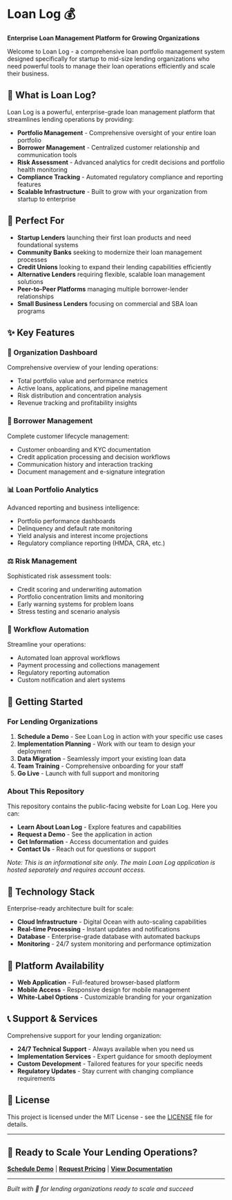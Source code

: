 # Loan Log 💰

**Enterprise Loan Management Platform for Growing Organizations**

Welcome to Loan Log - a comprehensive loan portfolio management system designed specifically for startup to mid-size lending organizations who need powerful tools to manage their loan operations efficiently and scale their business.

## 🌟 What is Loan Log?

Loan Log is a powerful, enterprise-grade loan management platform that streamlines lending operations by providing:

- **Portfolio Management** - Comprehensive oversight of your entire loan portfolio
- **Borrower Management** - Centralized customer relationship and communication tools
- **Risk Assessment** - Advanced analytics for credit decisions and portfolio health monitoring
- **Compliance Tracking** - Automated regulatory compliance and reporting features
- **Scalable Infrastructure** - Built to grow with your organization from startup to enterprise

## 🎯 Perfect For

- **Startup Lenders** launching their first loan products and need foundational systems
- **Community Banks** seeking to modernize their loan management processes
- **Credit Unions** looking to expand their lending capabilities efficiently
- **Alternative Lenders** requiring flexible, scalable loan management solutions
- **Peer-to-Peer Platforms** managing multiple borrower-lender relationships
- **Small Business Lenders** focusing on commercial and SBA loan programs

## ✨ Key Features

### 🏢 Organization Dashboard
Comprehensive overview of your lending operations:
- Total portfolio value and performance metrics
- Active loans, applications, and pipeline management
- Risk distribution and concentration analysis
- Revenue tracking and profitability insights

### 👥 Borrower Management
Complete customer lifecycle management:
- Customer onboarding and KYC documentation
- Credit application processing and decision workflows
- Communication history and interaction tracking
- Document management and e-signature integration

### 📊 Loan Portfolio Analytics
Advanced reporting and business intelligence:
- Portfolio performance dashboards
- Delinquency and default rate monitoring
- Yield analysis and interest income projections
- Regulatory compliance reporting (HMDA, CRA, etc.)

### ⚖️ Risk Management
Sophisticated risk assessment tools:
- Credit scoring and underwriting automation
- Portfolio concentration limits and monitoring
- Early warning systems for problem loans
- Stress testing and scenario analysis

### 🔄 Workflow Automation
Streamline your operations:
- Automated loan approval workflows
- Payment processing and collections management
- Regulatory reporting automation
- Custom notification and alert systems

## 🚀 Getting Started

### For Lending Organizations
1. **Schedule a Demo** - See Loan Log in action with your specific use cases
2. **Implementation Planning** - Work with our team to design your deployment
3. **Data Migration** - Seamlessly import your existing loan data
4. **Team Training** - Comprehensive onboarding for your staff
5. **Go Live** - Launch with full support and monitoring


### About This Repository
This repository contains the public-facing website for Loan Log. Here you can:

- **Learn About Loan Log** - Explore features and capabilities
- **Request a Demo** - See the application in action
- **Get Information** - Access documentation and guides
- **Contact Us** - Reach out for questions or support

*Note: This is an informational site only. The main Loan Log application is hosted separately and requires account access.*

## 🔧 Technology Stack

Enterprise-ready architecture built for scale:

- **Cloud Infrastructure** - Digital Ocean with auto-scaling capabilities
- **Real-time Processing** - Instant updates and notifications
- **Database** - Enterprise-grade database with automated backups
- **Monitoring** - 24/7 system monitoring and performance optimization

## 📱 Platform Availability

- **Web Application** - Full-featured browser-based platform
- **Mobile Access** - Responsive design for mobile management
- **White-Label Options** - Customizable branding for your organization

## 📞 Support & Services

Comprehensive support for your lending organization:

- **24/7 Technical Support** - Always available when you need us
- **Implementation Services** - Expert guidance for smooth deployment
- **Custom Development** - Tailored features for your specific needs
- **Regulatory Updates** - Stay current with changing compliance requirements

## 📄 License

This project is licensed under the MIT License - see the [LICENSE](LICENSE) file for details.

---

## 🚀 Ready to Scale Your Lending Operations?

[**Schedule Demo**](https://loanlog.com/demo) | [**Request Pricing**](https://loanlog.com/#Price) | [**View Documentation**](https://docs.loanlog.com)

---

*Built with 🏦 for lending organizations ready to scale and succeed*

